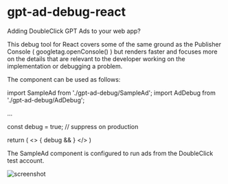 # gpt-ad-debug-react
Adding DoubleClick GPT Ads to your web app?

This debug tool for React covers some of the same ground as the Publisher Console ( googletag.openConsole() ) but renders 
faster and focuses more on the details that are relevant to the developer working on the implementation or debugging a problem.

The component can be used as follows:

import SampleAd from './gpt-ad-debug/SampleAd';
import AdDebug from './gpt-ad-debug/AdDebug';

...

const debug = true; // suppress on production
  
return (
  <>
    <SampleAd width="728" height="90" position="banner1" />
    <SampleAd width="300" height="250" position="rail1" />
    { debug && 
      <AdDebug />
    }
  </>
)

The SampleAd component is configured to run ads from the DoubleClick test account. 

![screenshot](https://user-images.githubusercontent.com/22104323/81356338-f5b90f80-909e-11ea-8b18-5e29efcd449f.png)


